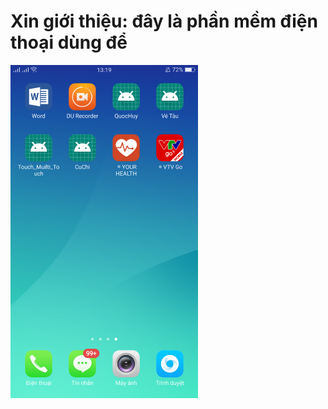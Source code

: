 # __Xin giới thiệu: đây là phần mềm điện thoại dùng để__
<img src="imgGioiThieu/GT1.png" alt="drawing" width="300px"/>
